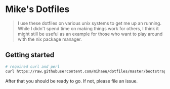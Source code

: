# Mike's Dotfiles

> I use these dotfiles on various unix systems to get me up an running. While I didn't spend time on making things work for others, I think it might still be useful as an example for those who want to play around with the nix package manager.

## Getting started

```bash
# required curl and perl
curl https://raw.githubusercontent.com/mihaeu/dotfiles/master/bootstrap | sh
```

After that you should be ready to go. If not, please file an issue.
